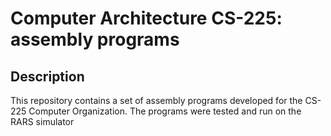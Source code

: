 # Computer Architecture CS-225: assembly programs 

## Description
This repository contains a set of assembly programs developed for the CS-225 Computer Organization. The programs were tested and run on the RARS simulator
